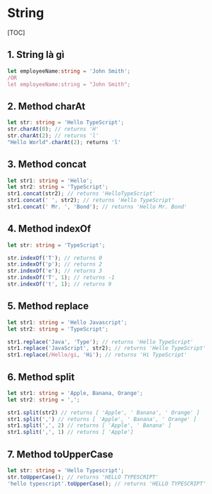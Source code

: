 # String

[TOC]

## 1. String là gì 

```typescript
let employeeName:string = 'John Smith';
/OR
let employeeName:string = "John Smith"; 
```

## 2. Method charAt 

```typescript
let str: string = 'Hello TypeScript';
str.charAt(0); // returns 'H'
str.charAt(2); // returns 'l'
"Hello World".charAt(2); returns 'l'
```

## 3. Method concat 

```typescript
let str1: string = 'Hello';
let str2: string = 'TypeScript';
str1.concat(str2); // returns 'HelloTypeScript'
str1.concat(' ', str2); // returns 'Hello TypeScript'
str1.concat(' Mr. ', 'Bond'); // returns 'Hello Mr. Bond'
```

## 4. Method indexOf 

```typescript
let str: string = 'TypeScript';

str.indexOf('T'); // returns 0
str.indexOf('p'); // returns 2
str.indexOf('e'); // returns 3
str.indexOf('T', 1); // returns -1
str.indexOf('t', 1); // returns 9
```

## 5. Method replace 

```typescript
let str1: string = 'Hello Javascript';
let str2: string = 'TypeScript';

str1.replace('Java', 'Type'); // returns 'Hello TypeScript'
str1.replace('JavaScript', str2); // returns 'Hello TypeScript'
str1.replace(/Hello/gi, 'Hi'); // returns 'Hi TypeScript'
```

## 6. Method split 

```typescript
let str1: string = 'Apple, Banana, Orange';
let str2: string = ',';

str1.split(str2) // returns [ 'Apple', ' Banana', ' Orange' ]
str1.split(',') // returns [ 'Apple', ' Banana', ' Orange' ]
str1.split(',', 2) // returns [ 'Apple', ' Banana' ]
str1.split(',', 1) // returns [ 'Apple']
```

## 7. Method toUpperCase

```typescript
let str: string = 'Hello Typescript';
str.toUpperCase(); // returns 'HELLO TYPESCRIPT'
'hello typescript'.toUpperCase(); // returns 'HELLO TYPESCRIPT'
```

